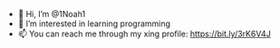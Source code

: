 - 👋 Hi, I’m @1Noah1
- 👀 I’m interested in learning programming
- 📫 You can reach me through my xing profile: https://bit.ly/3rK6V4J

